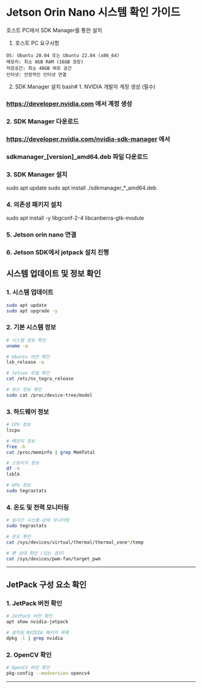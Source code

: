 # Jetson Orin Nano 시스템 확인 가이드

호스트 PC에서 SDK Manager를 통한 설치

1. 호스트 PC 요구사항
```
OS: Ubuntu 20.04 또는 Ubuntu 22.04 (x86_64)
메모리: 최소 8GB RAM (16GB 권장)
저장공간: 최소 40GB 여유 공간
인터넷: 안정적인 인터넷 연결
```
2. SDK Manager 설치
bash# 1. NVIDIA 개발자 계정 생성 (필수)
### https://developer.nvidia.com 에서 계정 생성

### 2. SDK Manager 다운로드
### https://developer.nvidia.com/nvidia-sdk-manager 에서 
### sdkmanager_[version]_amd64.deb 파일 다운로드

### 3. SDK Manager 설치
sudo apt update
sudo apt install ./sdkmanager_*_amd64.deb

### 4. 의존성 패키지 설치
sudo apt install -y libgconf-2-4 libcanberra-gtk-module

### 5. Jetson orin nano 연결

### 6. Jetson SDK에서 jetpack 설치 진행

## 시스템 업데이트 및 정보 확인

### 1. 시스템 업데이트

```bash
sudo apt update
sudo apt upgrade -y
```

### 2. 기본 시스템 정보

```bash
# 시스템 정보 확인
uname -a

# Ubuntu 버전 확인
lsb_release -a

# Jetson 모델 확인
cat /etc/nv_tegra_release

# 보드 정보 확인
sudo cat /proc/device-tree/model
```

### 3. 하드웨어 정보

```bash
# CPU 정보
lscpu

# 메모리 정보
free -h
cat /proc/meminfo | grep MemTotal

# 스토리지 정보
df -h
lsblk

# GPU 정보
sudo tegrastats
```

### 4. 온도 및 전력 모니터링

```bash
# 실시간 시스템 상태 모니터링
sudo tegrastats

# 온도 확인
cat /sys/devices/virtual/thermal/thermal_zone*/temp

# 팬 상태 확인 (있는 경우)
cat /sys/devices/pwm-fan/target_pwm
```

---

## JetPack 구성 요소 확인

### 1. JetPack 버전 확인

```bash
# JetPack 버전 확인
apt show nvidia-jetpack

# 설치된 NVIDIA 패키지 목록
dpkg -l | grep nvidia
```

### 2. OpenCV 확인

```bash
# OpenCV 버전 확인
pkg-config --modversion opencv4

```

---

